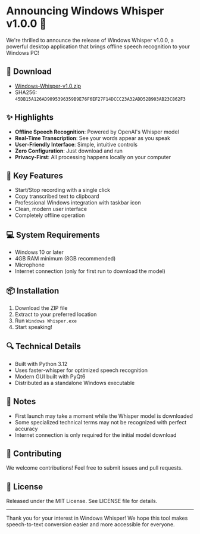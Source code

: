 # Announcing Windows Whisper v1.0.0 🎉

We're thrilled to announce the release of Windows Whisper v1.0.0, a powerful desktop application that brings offline speech recognition to your Windows PC!

## 🚀 Download

- [Windows-Whisper-v1.0.zip](link-to-release)
- SHA256: `45DB15A126AD9095396359B9E76F6EF27F14DCCC23A32ADD52B903AB23C862F3`

## ✨ Highlights

- **Offline Speech Recognition**: Powered by OpenAI's Whisper model
- **Real-Time Transcription**: See your words appear as you speak
- **User-Friendly Interface**: Simple, intuitive controls
- **Zero Configuration**: Just download and run
- **Privacy-First**: All processing happens locally on your computer

## 🔧 Key Features

- Start/Stop recording with a single click
- Copy transcribed text to clipboard
- Professional Windows integration with taskbar icon
- Clean, modern user interface
- Completely offline operation

## 💻 System Requirements

- Windows 10 or later
- 4GB RAM minimum (8GB recommended)
- Microphone
- Internet connection (only for first run to download the model)

## 📦 Installation

1. Download the ZIP file
2. Extract to your preferred location
3. Run `Windows Whisper.exe`
4. Start speaking!

## 🔍 Technical Details

- Built with Python 3.12
- Uses faster-whisper for optimized speech recognition
- Modern GUI built with PyQt6
- Distributed as a standalone Windows executable

## 📝 Notes

- First launch may take a moment while the Whisper model is downloaded
- Some specialized technical terms may not be recognized with perfect accuracy
- Internet connection is only required for the initial model download

## 🤝 Contributing

We welcome contributions! Feel free to submit issues and pull requests.

## 📄 License

Released under the MIT License. See LICENSE file for details.

---

Thank you for your interest in Windows Whisper! We hope this tool makes speech-to-text conversion easier and more accessible for everyone.
